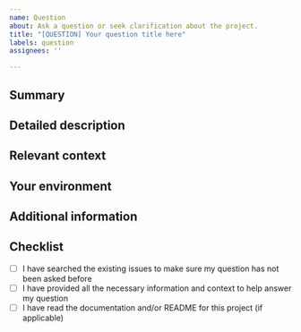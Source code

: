 ```yaml
---
name: Question
about: Ask a question or seek clarification about the project.
title: "[QUESTION] Your question title here"
labels: question
assignees: ''

---
```


## Summary
<!-- Provide a brief summary of your question. -->

## Detailed description
<!-- Describe your question in detail. Please be specific and provide examples if possible. -->

## Relevant context
<!-- If applicable, provide any context that helps clarify your question (e.g., links to related issues, code snippets, screenshots). -->

## Your environment
<!-- If your question relates to your specific environment or setup, please provide details here (e.g., operating system, library versions, etc.). -->

## Additional information
<!-- If there's anything else that might help us answer your question, please provide it here. -->

## Checklist
- [ ] I have searched the existing issues to make sure my question has not been asked before
- [ ] I have provided all the necessary information and context to help answer my question
- [ ] I have read the documentation and/or README for this project (if applicable)